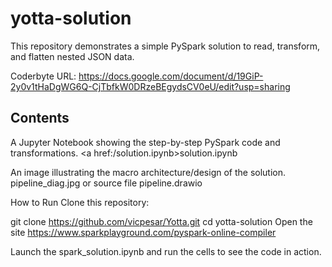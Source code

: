 <h1>yotta-solution</h1>

This repository demonstrates a simple PySpark solution to read, transform, and flatten nested JSON data.

Coderbyte URL: https://docs.google.com/document/d/19GiP-2y0v1tHaDgWG6Q-CjTbfkW0DRzeBEgydsCV0eU/edit?usp=sharing

<h2>Contents</h2>

A Jupyter Notebook showing the step-by-step PySpark code and transformations.
<a href:/solution.ipynb>solution.ipynb </a>

An image illustrating the macro architecture/design of the solution.
pipeline_diag.jpg
or source file
pipeline.drawio

How to Run
Clone this repository:

git clone https://github.com/vicpesar/Yotta.git
cd yotta-solution
Open the site https://www.sparkplayground.com/pyspark-online-compiler

Launch the spark_solution.ipynb and run the cells to see the code in action.